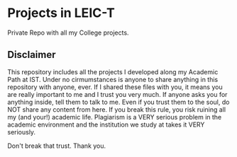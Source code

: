 # Projects in LEIC-T

Private Repo with all my College projects.

## Disclaimer

This repository includes all the projects I developed along my Academic Path at IST.
Under no cirmumstances is anyone to share anything in this repository with anyone, ever.
If I shared these files with you, it means you are really important to me and I trust you very much.
If anyone asks you for anything inside, tell them to talk to me. Even if you trust them to the soul, do NOT share any content from here.
If you break this rule, you risk ruining all my (and your!) academic life.
Plagiarism is a VERY serious problem in the academic environment and the institution we study at takes it VERY seriously.

Don't break that trust.
Thank you.
